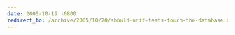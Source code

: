 ```yaml
---
date: 2005-10-19 -0800
redirect_to: /archive/2005/10/20/should-unit-tests-touch-the-database.aspx/
---
```

